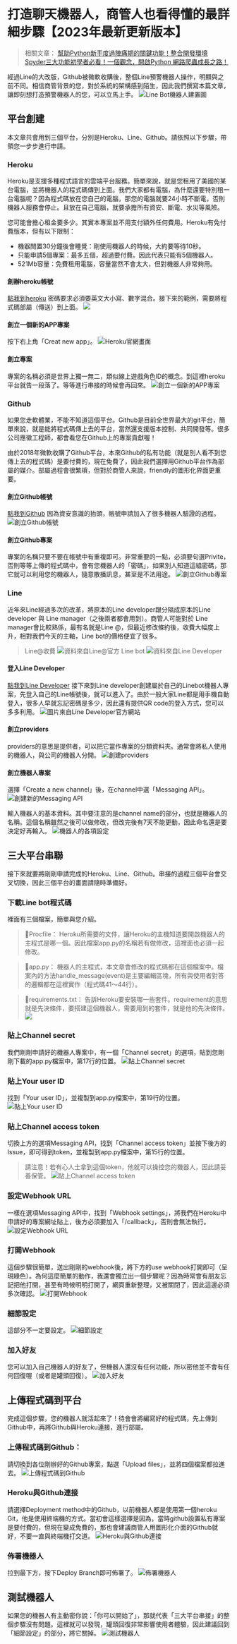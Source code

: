# 打造聊天機器人，商管人也看得懂的最詳細步驟【2023年最新更新版本】

> 相關文章：
> [幫助Python新手度過陣痛期的關鍵功能！整合開發環境 Spyder三大功能初學者必看！一個觀念，開啟Python 網路爬蟲成長之路！](https://medium.com/%E8%AA%A4%E9%97%96%E6%95%B8%E6%93%9A%E5%8F%A2%E6%9E%97%E7%9A%84%E5%95%86%E7%AE%A1%E4%BA%BAzino/%E5%B9%AB%E5%8A%A9python%E6%96%B0%E6%89%8B%E5%BA%A6%E9%81%8E%E9%99%A3%E7%97%9B%E6%9C%9F%E7%9A%84%E9%97%9C%E9%8D%B5%E5%8A%9F%E8%83%BD-%E6%95%B4%E5%90%88%E9%96%8B%E7%99%BC%E7%92%B0%E5%A2%83-spyder%E4%B8%89%E5%A4%A7%E5%8A%9F%E8%83%BD-619f43ea0e8f)

經過Line的大改版，Github被微軟收購後，整個Line預警機器人操作，明顯與之前不同。相信商管背景的您，對於系統的架構感到陌生，因此我們撰寫本篇文章，讓即刻想打造預警機器人的您，可以立馬上手。
![Line Bot機器人建置圖](https://i.imgur.com/53RpeU8.png)

## 平台創建
本文章共會用到三個平台，分別是Heroku、Line、Github。請依照以下步驟，帶領您一步步進行申請。

### Heroku
Heroku是支援多種程式語言的雲端平台服務。簡單來說，就是您租用了美國的某台電腦，並將機器人的程式碼傳到上面。我們大家都有電腦，為什麼還要特別租一台電腦呢？因為程式碼放在您自己的電腦，那您的電腦就要24小時不斷電，否則機器人服務會停止。且放在自己電腦，就要承擔所有資安、斷電、水災等風險。

您可能會擔心租金要多少。其實本專案並不用支付額外任何費用。Heroku有免付費版本，但有以下限制：
* 機器閒置30分鐘後會睡覺：剛使用機器人的時候，大約要等待10秒。
* 只能申請5個專案：最多五個，超過要付費。因此代表只能有5個機器人。
* 521Mb容量：免費租用電腦，容量當然不會太大，但對機器人非常夠用。

#### 創辦heroku帳號
[點我到heroku](https://www.heroku.com/)
密碼要求必須要英文大小寫、數字混合。接下來的範例，需要將程式碼部屬（傳送）到上面。
![](https://i.imgur.com/CzR5Bdf.png)

#### 創立一個新的APP專案
按下右上角「Creat new app」。
![Heroku官網畫面](https://i.imgur.com/vKXt5mV.png)

#### 創立專案
專案的名稱必須是世界上獨一無二，類似線上遊戲角色ID的概念。到這裡heroku平台就告一段落了。等等進行串接的時候會再回來。
![創立一個新的APP專案](https://i.imgur.com/6MdlpF2.png)

### Github
如果您走軟體業，不能不知道這個平台。Github是目前全世界最大的git平台，簡單來說，就是能將程式碼傳上去的平台，當然還支援版本控制、共同開發等。很多公司應徵工程師，都會看您在Github上的專案貢獻喔！

由於2018年微軟收購了Github平台，本來Github的私有功能（就是別人看不到您傳上去的程式碼）是要付費的，現在免費了，因此我們選擇用Github平台作為部屬的媒介。部屬過程會很繁瑣，但對於商管人來說，friendly的圖形化界面更重要。

#### 創立Github帳號
[點我到Github](https://github.com/)
因為資安意識的抬頭，帳號申請加入了很多機器人驗證的過程。
![創立Github帳號](https://i.imgur.com/LziW4Fi.png)

#### 創立Github專案
專案的名稱只要不要在帳號中有重複即可。非常重要的一點，必須要句選Privite，否則等等上傳的程式碼中，會有您機器人的「密碼」，如果別人知道這組密碼，那它就可以利用您的機器人，隨意散播訊息，甚至是不法用途。
![創立Github專案](https://i.imgur.com/4uEXxMP.png)

### Line
近年來Line經過多次的改革，將原本的Line developer跟分隔成原本的Line developer 與 Line manager（之後兩者都會用到）。商管人可能對於 Line manager會比較熟係，最有名就是Line @，但最近修改條約後，收費大幅度上升，相對我們今天的主軸，Line bot的價格便宜了很多。

> Line@收費
![資料來自Line@官方](https://i.imgur.com/xcAW6OS.png)
> Line bot
![資料來自Line Developer](https://i.imgur.com/s5nawFP.png)

#### 登入Line Developer
[點我到Line Developer](https://developers.line.biz/en/)
接下來到Line developer創建屬於自己的Linebot機器人專案，先登入自己的Line帳號後，就可以進入了。由於一般大家Line都是用手機自動登入，很多人早就忘記密碼是多少，因此還有提供QR code的登入方式，您可以多多利用。
![圖片來自Line Developer官方網站](https://i.imgur.com/ulADc2e.png)

#### 創立providers
providers的意思是提供者，可以把它當作專案的分類資料夾。通常會將私人使用的機器人，與公司的機器人分開。
![創建providers](https://i.imgur.com/E9iT4Sj.png)

#### 創立機器人專案
選擇「Create a new channel」後，在channel中選「Messaging API」。
![創建新的Messaging API](https://i.imgur.com/tPXD5bz.png)

輸入機器人的基本資料。其中要注意的是channel name的部分，也就是機器人的名稱。這個名稱雖然之後可以做修改，但改完後有7天不能更動，因此命名還是要決定好再輸入。
![機器人的各項設定](https://i.imgur.com/PBBxna4.png)

## 三大平台串聯
接下來就要將剛剛申請完成的Heroku、Line、Github。串接的過程三個平台會交叉切換，因此三個平台的畫面請隨時準備好。

### 下載Line bot程式碼
裡面有三個檔案，簡單與您介紹。
> 📌Procfile：
> Heroku所需要的文件，讓Heroku的主機知道要開啟機器人的主程式是哪一個。因此檔案app.py的名稱若有做修改，這裡面也必須一起修改。

> 📌app.py：
> 機器人的主程式，本文章會修改的程式碼都在這個檔案中。檔案內的方法handle_message(event)是主要編輯區塊，所有與使用者對答的邏輯都在這裡實作（程式碼41～44行）。

> 📌requirements.txt：
> 告訴Heroku要安裝哪一些套件。requirement的意思就是先決條件，要搭建這個機器人，需要用到的套件，就是他的先決條件。
![](https://i.imgur.com/KGYwn1g.png)

### 貼上Channel secret
我們剛剛申請好的機器人專案中，有一個「Channel secret」的選項，貼到您剛剛下載的app.py檔案中，第17行的位置。
![貼上Channel secret](https://i.imgur.com/wwkPAcu.png)

### 貼上Your user ID
找到「Your user ID」，並複製到app.py檔案中，第19行的位置。
![貼上Your user ID](https://i.imgur.com/XfcOSnG.png)

### 貼上Channel access token
切換上方的選項Messaging API，找到「Channel access token」並按下後方的Issue，即可得到token，並複製到app.py檔案中，第15行的位置。

> 請注意！若有心人士拿到這個token，他就可以操控您的機器人，因此請妥善保管。
![貼上Channel access token](https://i.imgur.com/VKBuHE4.png)

### 設定Webhook URL
一樣在選項Messaging API中，找到「Webhook settings」，將我們在Heroku中申請好的專案網址貼上，後方必須要加入「/callback」，否則會無法執行。
![設定Webhook URL](https://i.imgur.com/2ZTccoQ.png)

### 打開Webhook
這個步驟很簡單，送出剛剛的webhook後，將下方的use webhook打開即可（呈現綠色）。為何這麼簡單的動作，我還會獨立出一個步驟呢？因為時常會有朋友忘記把他打開，甚至有時候明明打開了，網頁重新整理，又被關閉了，因此這邊必須多次確認。
![打開Webhook](https://i.imgur.com/8nbzzj9.png)

### 細節設定
這部分不一定要設定。
![細節設定](https://i.imgur.com/0VCfBfT.png)

### 加入好友
您可以加入自己機器人的好友了，但機器人還沒有任何功能，所以密他並不會有任何回復喔（或者是罐頭回復）。
![加入好友](https://i.imgur.com/sy1njRL.png)

## 上傳程式碼到平台
完成這個步驟，您的機器人就活起來了！待會會將編寫好的程式碼，先上傳到Github中，再將Github與Heroku連接，進行部屬。

### 上傳程式碼到Github：
請切換到各位剛辦好的Github專案，點選「Upload files」，並將四個檔案都拉進去。
![上傳程式碼到Github](https://i.imgur.com/u5ZNHCU.png)

### Heroku與Github連接
請選擇Deployment method中的Github，以前機器人都是使用第一個heroku Git，他是使用終端機的方式。當初會這樣選擇是因為，當時github設置私有專案是要付費的，但現在變成免費的，那也會建議商管人用圖形化介面的Github就好，不要一直與終端機打交道。
![Heroku與Github連接](https://i.imgur.com/trnpZN1.png)

### 佈署機器人
拉到最下方，按下Deploy Branch即可佈署了。
![佈署機器人](https://i.imgur.com/vZlN05Z.png)

## 測試機器人
如果您的機器人有主動密你說：「你可以開始了」，那就代表「三大平台串接」的整個步驟沒有問題。這裡就可以發現，罐頭回復非常影響使用者體驗，因此建議回到「細節設定」的部分，將它關掉。
![測試機器人](https://i.imgur.com/TMExLab.png)
